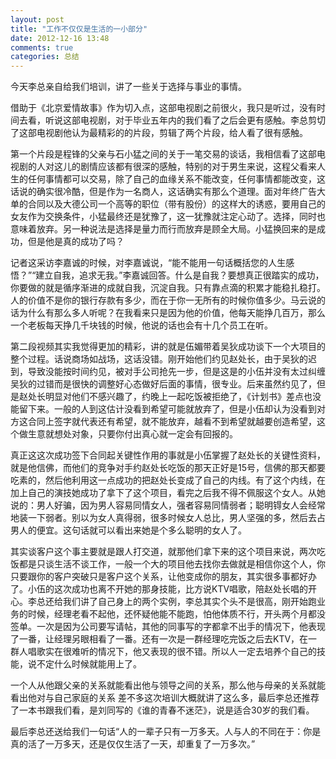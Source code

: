```yaml
---
layout: post
title: "工作不仅仅是生活的一小部分"
date: 2012-12-16 13:48
comments: true
categories: 总结
---
```


今天李总亲自给我们培训，讲了一些关于选择与事业的事情。

借助于《北京爱情故事》作为切入点，这部电视剧之前很火，我只是听过，没有时间去看，听说这部电视剧，对于毕业五年内的我们看了之后会更有感触。李总剪切了这部电视剧他认为最精彩的的片段，剪辑了两个片段，给人看了很有感触。

第一个片段是程锋的父亲与石小猛之间的关于一笔交易的谈话，我相信看了这部电视剧的人对这儿的剧情应该都有很深的感触，特别的对于男生来说，这程父看来人生的任何事情都可以交易，除了自己的血缘关系不能改变，任何事情都能改变，这话说的确实很冷酷，但是作为一名商人，这话确实有那么个道理。面对年终广告大单的合同以及大德公司一个高等的职位（带有股份）的这样大的诱惑，要用自己的女友作为交换条件，小猛最终还是犹豫了，这一犹豫就注定心动了。选择，同时也意味着放弃。另一种说法是选择是量力而行而放弃是顾全大局。小猛换回来的是成功，但是他是真的成功了吗？

记者这采访李嘉诚的时候，对李嘉诚说，“能不能用一句话概括您的人生感悟？”“建立自我，追求无我。”李嘉诚回答。什么是自我？要想真正很踏实的成功，你要做的就是循序渐进的成就自我，沉淀自我。只有靠点滴的积累才能稳扎稳打。人的价值不是你的银行存款有多少，而在于你一无所有的时候你值多少。马云说的话为什么有那么多人听呢？在我看来只是因为他的价值，他每天能挣几百万，那么一个老板每天挣几千块钱的时候，他说的话也会有十几个员工在听。

第二段视频其实我觉得更加的精彩，讲的就是伍媚带着吴狄成功谈下一个大项目的整个过程。话说商场如战场，这话没错。刚开始他们约见赵处长，由于吴狄的迟到，导致没能按时间约见，被对手公司抢先一步，但是这是的小伍并没有太过纠缠吴狄的过错而是很快的调整好心态做好后面的事情，很专业。后来虽然约见了，但是赵处长明显对他们不感兴趣了，约晚上一起吃饭被拒绝了，《计划书》差点也没能留下来。一般的人到这估计没看到希望可能就放弃了，但是小伍却认为没看到对方这合同上签字就代表还有希望，就不能放弃，越看不到希望就越要创造希望，这个做生意就想处对象，只要你付出真心就一定会有回报的。

真正这这次成功签下合同起关键性作用的事就是小伍掌握了赵处长的关键性资料，就是他信佛，而他们的竞争对手约赵处长吃饭的那天正好是15号，信佛的那天都要吃素的，然后他利用这一点成功的把赵处长变成了自己的内线。有了这个内线，在加上自己的演技她成功了拿下了这个项目，看完之后我不得不佩服这个女人。从她说的：男人好骗，因为男人容易同情女人，强者容易同情弱者；聪明锝女人会经常地装一下弱者。别以为女人真得弱，很多时候女人总比，男人坚强的多，然后去占男人的便宜。这句话就可以看出来她是个多么聪明的女人了。

其实谈客户这个事主要就是跟人打交道，就那他们拿下来的这个项目来说，两次吃饭都是只谈生活不谈工作，一般一个大的项目他去找你去做就是相信你这个人，你只要跟你的客户突破只是客户这个关系，让他变成你的朋友，其实很多事都好办了。小伍的这次成功也离不开她的那身技能，比方说KTV唱歌，陪赵处长唱的开心。李总还给我们讲了自己身上的两个实例，李总其实个头不是很高，刚开始跑业务的时候，经理老看不起他，还怀疑他能不能跑，怕他体质不行，开头两个月都没签单。一次是因为公司要写请帖，其他的同事写的字都拿不出手的情况下，他表现了一番，让经理另眼相看了一番。还有一次是一群经理吃完饭之后去KTV，在一群人唱歌实在很难听的情况下，他又表现的很不错。所以人一定去培养个自己的技能，说不定什么时候就能用上了。

一个人从他跟父亲的关系就能看出他与领导之间的关系，那么他与母亲的关系就能看出他对与自己家庭的关系 差不多这次培训大概就讲了这么多，最后李总还推荐了一本书跟我们看，是刘同写的《谁的青春不迷茫》，说是适合30岁的我们看。

最后李总还送给我们一句话“人的一辈子只有一万多天。人与人的不同在于：你是真的活了一万多天，还是仅仅生活了一天，却重复了一万多次。”